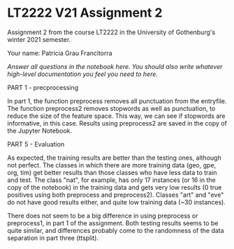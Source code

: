 # LT2222 V21 Assignment 2

Assignment 2 from the course LT2222 in the University of Gothenburg's winter 2021 semester.

Your name: Patricia Grau Francitorra

*Answer all questions in the notebook here. You should also write whatever high-level documentation you feel you need to here.*

PART 1 - precprocessing

In part 1, the function preprocess removes all punctuation from the entryfile. The function preprocess2 removes stopwords as well as punctuation, to reduce the size of the feature space. This way, we can see if stopwords are informative, in this case. Results using preprocess2 are saved in the copy of the Jupyter Notebook.

PART 5 - Evaluation

As expected, the training results are better than the testing ones, although not perfect. The classes in which there are more training data (geo, gpe, org, tim) get better results than those classes who have less data to train and test. The class "nat", for example, has only 17 instances (or 16 in the copy of the notebook) in the training data and gets very low results (0 true positives using both preprocess and preprocess2). Classes "art" and "eve" do not have good results either, and quite low training data (~30 instances).

There does not seem to be a big difference in using preprocess or preprocess1, in part 1 of the assignment. Both testing results seems to be quite similar, and differences probably come to the randomness of the data separation in part three (ttsplit).